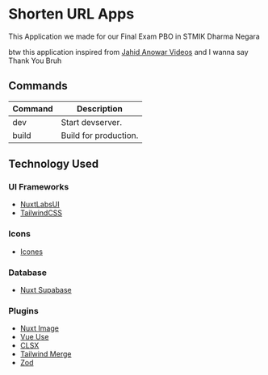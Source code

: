 # Shorten URL Apps
This Application we made for our Final Exam PBO in STMIK Dharma Negara

btw this application inspired from [Jahid Anowar Videos](https://github.com/jahidanowar/shrty) and I wanna say Thank You Bruh

## Commands

| Command | Description           |
| ------- | --------------------- |
| dev     | Start devserver.      |
| build   | Build for production. |

## Technology Used

### UI Frameworks

- [NuxtLabsUI](https://ui.nuxtlabs.com/getting-started/)
- [TailwindCSS](https://tailwindcss.com/)

### Icons

- [Icones](https://icones.js.org/)

### Database

- [Nuxt Supabase](https://pinia.vuejs.org)

### Plugins

- [Nuxt Image](https://image.nuxtjs.org/)
- [Vue Use](https://vueuse.org/)
- [CLSX](https://www.npmjs.com/package/clsx)
- [Tailwind Merge](https://www.npmjs.com/package/tailwind-merge)
- [Zod](https://zod.dev/)
<!-- Devan Tritama -->
